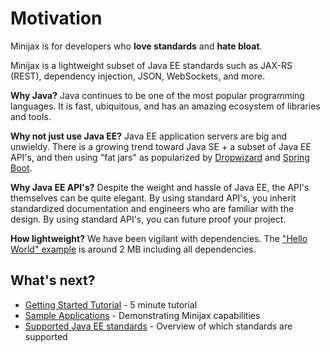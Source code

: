 
Motivation
==========

Minijax is for developers who **love standards** and **hate bloat**.

Minijax is a lightweight subset of Java EE standards such as JAX-RS (REST), dependency injection, JSON, WebSockets, and more.

**Why Java?**  Java continues to be one of the most popular programming languages.  It is fast, ubiquitous, and has an amazing ecosystem of libraries and tools.

**Why not just use Java EE?**  Java EE application servers are big and unwieldy.  There is a growing trend toward Java SE + a subset of Java EE API's, and then using "fat jars" as popularized by [Dropwizard](http://www.dropwizard.io) and [Spring Boot](https://projects.spring.io/spring-boot/).

**Why Java EE API's?** Despite the weight and hassle of Java EE, the API's themselves can be quite elegant.  By using standard API's, you inherit standardized documentation and engineers who are familiar with the design.  By using standard API's, you can future proof your project.

**How lightweight?** We have been vigilant with dependencies.  The ["Hello World" example](https://minijax.org/minijax-examples/minijax-example-hello/dependencies.html) is around 2 MB including all dependencies.

What's next?
------------

* [Getting Started Tutorial](getting-started.html) - 5 minute tutorial
* [Sample Applications](minijax-examples/index.html) - Demonstrating Minijax capabilities
* [Supported Java EE standards](javaee.html) - Overview of which standards are supported
